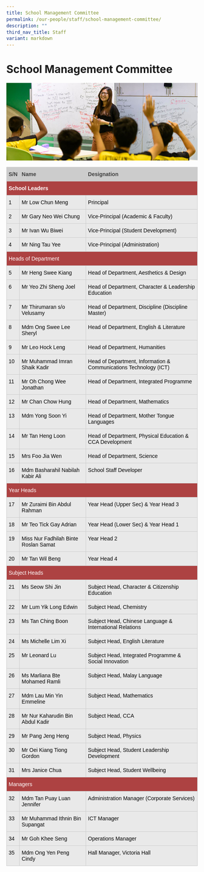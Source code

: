 ```yaml
---
title: School Management Committee
permalink: /our-people/staff/school-management-committee/
description: ""
third_nav_title: Staff
variant: markdown
---
```

# **School Management Committee**

![](/images/staffdirectory.jpg)


<table style="border-collapse:collapse;border-spacing:0" class="tg"><thead><tr><th style="background-color:#CCC;border-color:#cccccc;border-style:solid;border-width:1px;color:#3F3F3F;font-family:Arial, sans-serif;font-size:14px;font-weight:bold;overflow:hidden;padding:10px 5px;text-align:left;vertical-align:top;word-break:normal"><span style="font-weight:bold">S/N</span></th><th style="background-color:#CCC;border-color:#cccccc;border-style:solid;border-width:1px;color:#3F3F3F;font-family:Arial, sans-serif;font-size:14px;font-weight:bold;overflow:hidden;padding:10px 5px;text-align:left;vertical-align:top;word-break:normal"><span style="font-weight:bold">Name</span></th><th style="background-color:#CCC;border-color:#cccccc;border-style:solid;border-width:1px;color:#3F3F3F;font-family:Arial, sans-serif;font-size:14px;font-weight:bold;overflow:hidden;padding:10px 5px;text-align:left;vertical-align:top;word-break:normal"><span style="font-weight:bold">Designation</span></th></tr></thead><tbody><tr><td style="background-color:#AD4242;border-color:#cccccc;border-style:solid;border-width:1px;color:#FFF;font-family:Arial, sans-serif;font-size:14px;font-weight:bold;overflow:hidden;padding:10px 5px;text-align:left;vertical-align:top;word-break:normal" colspan="3"><span style="color:#FFF">School Leaders</span></td></tr><tr><td style="background-color:#E9E9E9;border-color:#cccccc;border-style:solid;border-width:1px;font-family:Arial, sans-serif;font-size:14px;overflow:hidden;padding:10px 5px;text-align:left;vertical-align:top;word-break:normal"><span style="color:#000">1</span></td><td style="background-color:#E9E9E9;border-color:#cccccc;border-style:solid;border-width:1px;font-family:Arial, sans-serif;font-size:14px;overflow:hidden;padding:10px 5px;text-align:left;vertical-align:top;word-break:normal"><span style="color:#000">Mr Low Chun Meng</span></td><td style="background-color:#E9E9E9;border-color:#cccccc;border-style:solid;border-width:1px;font-family:Arial, sans-serif;font-size:14px;overflow:hidden;padding:10px 5px;text-align:left;vertical-align:top;word-break:normal"><span style="color:#000">Principal</span></td></tr><tr><td style="background-color:#E9E9E9;border-color:#cccccc;border-style:solid;border-width:1px;font-family:Arial, sans-serif;font-size:14px;overflow:hidden;padding:10px 5px;text-align:left;vertical-align:top;word-break:normal"><span style="color:#000">2</span></td><td style="background-color:#E9E9E9;border-color:#cccccc;border-style:solid;border-width:1px;font-family:Arial, sans-serif;font-size:14px;overflow:hidden;padding:10px 5px;text-align:left;vertical-align:top;word-break:normal"><span style="color:#000">Mr Gary Neo Wei Chung</span></td><td style="background-color:#E9E9E9;border-color:#cccccc;border-style:solid;border-width:1px;font-family:Arial, sans-serif;font-size:14px;overflow:hidden;padding:10px 5px;text-align:left;vertical-align:top;word-break:normal"><span style="color:#000">Vice-Principal (Academic &amp; Faculty)</span></td></tr><tr><td style="background-color:#E9E9E9;border-color:#cccccc;border-style:solid;border-width:1px;font-family:Arial, sans-serif;font-size:14px;overflow:hidden;padding:10px 5px;text-align:left;vertical-align:top;word-break:normal"><span style="color:#000">3</span></td><td style="background-color:#E9E9E9;border-color:#cccccc;border-style:solid;border-width:1px;font-family:Arial, sans-serif;font-size:14px;overflow:hidden;padding:10px 5px;text-align:left;vertical-align:top;word-break:normal"><span style="color:#000">Mr Ivan Wu Biwei</span></td><td style="background-color:#E9E9E9;border-color:#cccccc;border-style:solid;border-width:1px;font-family:Arial, sans-serif;font-size:14px;overflow:hidden;padding:10px 5px;text-align:left;vertical-align:top;word-break:normal"><span style="color:#000">Vice-Principal (Student Development)</span></td></tr><tr><td style="background-color:#E9E9E9;border-color:#cccccc;border-style:solid;border-width:1px;font-family:Arial, sans-serif;font-size:14px;overflow:hidden;padding:10px 5px;text-align:left;vertical-align:top;word-break:normal"><span style="color:#000">4</span></td><td style="background-color:#E9E9E9;border-color:#cccccc;border-style:solid;border-width:1px;font-family:Arial, sans-serif;font-size:14px;overflow:hidden;padding:10px 5px;text-align:left;vertical-align:top;word-break:normal"><span style="color:#000">Mr Ning Tau Yee</span></td><td style="background-color:#E9E9E9;border-color:#cccccc;border-style:solid;border-width:1px;font-family:Arial, sans-serif;font-size:14px;overflow:hidden;padding:10px 5px;text-align:left;vertical-align:top;word-break:normal"><span style="color:#000">Vice-Principal (Administration)</span></td></tr><tr><td style="background-color:#AD4242;border-color:#cccccc;border-style:solid;border-width:1px;color:#FFF;font-family:Arial, sans-serif;font-size:14px;overflow:hidden;padding:10px 5px;text-align:left;vertical-align:top;word-break:normal" colspan="3"><span style="color:#FFF">Heads of Department</span></td></tr><tr><td style="background-color:#E9E9E9;border-color:#cccccc;border-style:solid;border-width:1px;font-family:Arial, sans-serif;font-size:14px;overflow:hidden;padding:10px 5px;text-align:left;vertical-align:top;word-break:normal"><span style="color:#000">5</span></td><td style="background-color:#E9E9E9;border-color:#cccccc;border-style:solid;border-width:1px;font-family:Arial, sans-serif;font-size:14px;overflow:hidden;padding:10px 5px;text-align:left;vertical-align:top;word-break:normal"><span style="color:#000">Mr Heng Swee Kiang</span></td><td style="background-color:#E9E9E9;border-color:#cccccc;border-style:solid;border-width:1px;font-family:Arial, sans-serif;font-size:14px;overflow:hidden;padding:10px 5px;text-align:left;vertical-align:top;word-break:normal"><span style="color:#000">Head of Department, Aesthetics &amp; Design</span></td></tr><tr><td style="background-color:#E9E9E9;border-color:#cccccc;border-style:solid;border-width:1px;font-family:Arial, sans-serif;font-size:14px;overflow:hidden;padding:10px 5px;text-align:left;vertical-align:top;word-break:normal"><span style="color:#000">6</span></td><td style="background-color:#E9E9E9;border-color:#cccccc;border-style:solid;border-width:1px;font-family:Arial, sans-serif;font-size:14px;overflow:hidden;padding:10px 5px;text-align:left;vertical-align:top;word-break:normal"><span style="color:#000">Mr Yeo Zhi Sheng Joel</span></td><td style="background-color:#E9E9E9;border-color:#cccccc;border-style:solid;border-width:1px;font-family:Arial, sans-serif;font-size:14px;overflow:hidden;padding:10px 5px;text-align:left;vertical-align:top;word-break:normal"><span style="color:#000">Head of Department, Character &amp; Leadership Education</span></td></tr><tr><td style="background-color:#E9E9E9;border-color:#cccccc;border-style:solid;border-width:1px;font-family:Arial, sans-serif;font-size:14px;overflow:hidden;padding:10px 5px;text-align:left;vertical-align:top;word-break:normal"><span style="color:#000">7</span></td><td style="background-color:#E9E9E9;border-color:#cccccc;border-style:solid;border-width:1px;font-family:Arial, sans-serif;font-size:14px;overflow:hidden;padding:10px 5px;text-align:left;vertical-align:top;word-break:normal"><span style="color:#000">Mr Thirumaran s/o Velusamy</span></td><td style="background-color:#E9E9E9;border-color:#cccccc;border-style:solid;border-width:1px;font-family:Arial, sans-serif;font-size:14px;overflow:hidden;padding:10px 5px;text-align:left;vertical-align:top;word-break:normal"><span style="color:#000">Head of Department, Discipline (Discipline Master)</span></td></tr><tr><td style="background-color:#E9E9E9;border-color:#cccccc;border-style:solid;border-width:1px;font-family:Arial, sans-serif;font-size:14px;overflow:hidden;padding:10px 5px;text-align:left;vertical-align:top;word-break:normal"><span style="color:#000">8</span></td><td style="background-color:#E9E9E9;border-color:#cccccc;border-style:solid;border-width:1px;font-family:Arial, sans-serif;font-size:14px;overflow:hidden;padding:10px 5px;text-align:left;vertical-align:top;word-break:normal"><span style="color:#000">Mdm Ong Swee Lee Sheryl</span></td><td style="background-color:#E9E9E9;border-color:#cccccc;border-style:solid;border-width:1px;font-family:Arial, sans-serif;font-size:14px;overflow:hidden;padding:10px 5px;text-align:left;vertical-align:top;word-break:normal"><span style="color:#000">Head of Department, English &amp; Literature</span></td></tr><tr><td style="background-color:#E9E9E9;border-color:#cccccc;border-style:solid;border-width:1px;font-family:Arial, sans-serif;font-size:14px;overflow:hidden;padding:10px 5px;text-align:left;vertical-align:top;word-break:normal"><span style="color:#000">9</span></td><td style="background-color:#E9E9E9;border-color:#cccccc;border-style:solid;border-width:1px;font-family:Arial, sans-serif;font-size:14px;overflow:hidden;padding:10px 5px;text-align:left;vertical-align:top;word-break:normal"><span style="color:#000">Mr Leo Hock Leng</span></td><td style="background-color:#E9E9E9;border-color:#cccccc;border-style:solid;border-width:1px;font-family:Arial, sans-serif;font-size:14px;overflow:hidden;padding:10px 5px;text-align:left;vertical-align:top;word-break:normal"><span style="color:#000">Head of Department, Humanities</span></td></tr><tr><td style="background-color:#E9E9E9;border-color:#cccccc;border-style:solid;border-width:1px;font-family:Arial, sans-serif;font-size:14px;overflow:hidden;padding:10px 5px;text-align:left;vertical-align:top;word-break:normal"><span style="color:#000">10</span></td><td style="background-color:#E9E9E9;border-color:#cccccc;border-style:solid;border-width:1px;font-family:Arial, sans-serif;font-size:14px;overflow:hidden;padding:10px 5px;text-align:left;vertical-align:top;word-break:normal"><span style="color:#000">Mr Muhammad Imran Shaik Kadir</span></td><td style="background-color:#E9E9E9;border-color:#cccccc;border-style:solid;border-width:1px;font-family:Arial, sans-serif;font-size:14px;overflow:hidden;padding:10px 5px;text-align:left;vertical-align:top;word-break:normal"><span style="color:#000">Head of Department, Information &amp; Communications Technology (ICT)</span></td></tr><tr><td style="background-color:#E9E9E9;border-color:#cccccc;border-style:solid;border-width:1px;font-family:Arial, sans-serif;font-size:14px;overflow:hidden;padding:10px 5px;text-align:left;vertical-align:top;word-break:normal"><span style="color:#000">11</span></td><td style="background-color:#E9E9E9;border-color:#cccccc;border-style:solid;border-width:1px;font-family:Arial, sans-serif;font-size:14px;overflow:hidden;padding:10px 5px;text-align:left;vertical-align:top;word-break:normal"><span style="color:#000">Mr Oh Chong Wee Jonathan</span></td><td style="background-color:#E9E9E9;border-color:#cccccc;border-style:solid;border-width:1px;font-family:Arial, sans-serif;font-size:14px;overflow:hidden;padding:10px 5px;text-align:left;vertical-align:top;word-break:normal"><span style="color:#000">Head of Department, Integrated Programme</span></td></tr><tr><td style="background-color:#E9E9E9;border-color:#cccccc;border-style:solid;border-width:1px;font-family:Arial, sans-serif;font-size:14px;overflow:hidden;padding:10px 5px;text-align:left;vertical-align:top;word-break:normal"><span style="color:#000">12</span></td><td style="background-color:#E9E9E9;border-color:#cccccc;border-style:solid;border-width:1px;font-family:Arial, sans-serif;font-size:14px;overflow:hidden;padding:10px 5px;text-align:left;vertical-align:top;word-break:normal"><span style="color:#000">Mr Chan Chow Hung</span></td><td style="background-color:#E9E9E9;border-color:#cccccc;border-style:solid;border-width:1px;font-family:Arial, sans-serif;font-size:14px;overflow:hidden;padding:10px 5px;text-align:left;vertical-align:top;word-break:normal"><span style="color:#000">Head of Department, Mathematics</span></td></tr><tr><td style="background-color:#E9E9E9;border-color:#cccccc;border-style:solid;border-width:1px;font-family:Arial, sans-serif;font-size:14px;overflow:hidden;padding:10px 5px;text-align:left;vertical-align:top;word-break:normal"><span style="color:#000">13</span></td><td style="background-color:#E9E9E9;border-color:#cccccc;border-style:solid;border-width:1px;font-family:Arial, sans-serif;font-size:14px;overflow:hidden;padding:10px 5px;text-align:left;vertical-align:top;word-break:normal"><span style="color:#000">Mdm Yong Soon Yi</span></td><td style="background-color:#E9E9E9;border-color:#cccccc;border-style:solid;border-width:1px;font-family:Arial, sans-serif;font-size:14px;overflow:hidden;padding:10px 5px;text-align:left;vertical-align:top;word-break:normal"><span style="color:#000">Head of Department, Mother Tongue Languages</span></td></tr><tr><td style="background-color:#E9E9E9;border-color:#cccccc;border-style:solid;border-width:1px;font-family:Arial, sans-serif;font-size:14px;overflow:hidden;padding:10px 5px;text-align:left;vertical-align:top;word-break:normal"><span style="color:#000">14</span></td><td style="background-color:#E9E9E9;border-color:#cccccc;border-style:solid;border-width:1px;font-family:Arial, sans-serif;font-size:14px;overflow:hidden;padding:10px 5px;text-align:left;vertical-align:top;word-break:normal"><span style="color:#000">Mr Tan Heng Loon</span></td><td style="background-color:#E9E9E9;border-color:#cccccc;border-style:solid;border-width:1px;font-family:Arial, sans-serif;font-size:14px;overflow:hidden;padding:10px 5px;text-align:left;vertical-align:top;word-break:normal"><span style="color:#000">Head of Department, Physical Education &amp; CCA Development</span></td></tr><tr><td style="background-color:#E9E9E9;border-color:#cccccc;border-style:solid;border-width:1px;font-family:Arial, sans-serif;font-size:14px;overflow:hidden;padding:10px 5px;text-align:left;vertical-align:top;word-break:normal"><span style="color:#000">15</span></td><td style="background-color:#E9E9E9;border-color:#cccccc;border-style:solid;border-width:1px;font-family:Arial, sans-serif;font-size:14px;overflow:hidden;padding:10px 5px;text-align:left;vertical-align:top;word-break:normal"><span style="color:#000">Mrs Foo Jia Wen</span></td><td style="background-color:#E9E9E9;border-color:#cccccc;border-style:solid;border-width:1px;font-family:Arial, sans-serif;font-size:14px;overflow:hidden;padding:10px 5px;text-align:left;vertical-align:top;word-break:normal"><span style="color:#000">Head of Department, Science</span></td></tr><tr><td style="background-color:#E9E9E9;border-color:#cccccc;border-style:solid;border-width:1px;font-family:Arial, sans-serif;font-size:14px;overflow:hidden;padding:10px 5px;text-align:left;vertical-align:top;word-break:normal"><span style="color:#000">16</span></td><td style="background-color:#E9E9E9;border-color:#cccccc;border-style:solid;border-width:1px;font-family:Arial, sans-serif;font-size:14px;overflow:hidden;padding:10px 5px;text-align:left;vertical-align:top;word-break:normal"><span style="color:#000">Mdm Basharahil Nabilah Kabir Ali</span></td><td style="background-color:#E9E9E9;border-color:#cccccc;border-style:solid;border-width:1px;font-family:Arial, sans-serif;font-size:14px;overflow:hidden;padding:10px 5px;text-align:left;vertical-align:top;word-break:normal"><span style="color:#000">School Staff Developer</span></td></tr><tr><td style="background-color:#AD4242;border-color:#cccccc;border-style:solid;border-width:1px;color:#FFF;font-family:Arial, sans-serif;font-size:14px;overflow:hidden;padding:10px 5px;text-align:left;vertical-align:top;word-break:normal" colspan="3"><span style="color:#FFF">Year Heads</span></td></tr><tr><td style="background-color:#E9E9E9;border-color:#cccccc;border-style:solid;border-width:1px;font-family:Arial, sans-serif;font-size:14px;overflow:hidden;padding:10px 5px;text-align:left;vertical-align:top;word-break:normal"><span style="color:#000">17</span></td><td style="background-color:#E9E9E9;border-color:#cccccc;border-style:solid;border-width:1px;font-family:Arial, sans-serif;font-size:14px;overflow:hidden;padding:10px 5px;text-align:left;vertical-align:top;word-break:normal"><span style="color:#000">Mr Zuraimi Bin Abdul Rahman</span></td><td style="background-color:#E9E9E9;border-color:#cccccc;border-style:solid;border-width:1px;font-family:Arial, sans-serif;font-size:14px;overflow:hidden;padding:10px 5px;text-align:left;vertical-align:top;word-break:normal"><span style="color:#000">Year Head (Upper Sec) &amp; Year Head 3</span></td></tr><tr><td style="background-color:#E9E9E9;border-color:#cccccc;border-style:solid;border-width:1px;font-family:Arial, sans-serif;font-size:14px;overflow:hidden;padding:10px 5px;text-align:left;vertical-align:top;word-break:normal"><span style="color:#000">18</span></td><td style="background-color:#E9E9E9;border-color:#cccccc;border-style:solid;border-width:1px;font-family:Arial, sans-serif;font-size:14px;overflow:hidden;padding:10px 5px;text-align:left;vertical-align:top;word-break:normal"><span style="color:#000">Mr Teo Tick Gay Adrian</span></td><td style="background-color:#E9E9E9;border-color:#cccccc;border-style:solid;border-width:1px;font-family:Arial, sans-serif;font-size:14px;overflow:hidden;padding:10px 5px;text-align:left;vertical-align:top;word-break:normal"><span style="color:#000">Year Head (Lower Sec) &amp; Year Head 1</span></td></tr><tr><td style="background-color:#E9E9E9;border-color:#cccccc;border-style:solid;border-width:1px;font-family:Arial, sans-serif;font-size:14px;overflow:hidden;padding:10px 5px;text-align:left;vertical-align:top;word-break:normal"><span style="color:#000">19</span></td><td style="background-color:#E9E9E9;border-color:#cccccc;border-style:solid;border-width:1px;font-family:Arial, sans-serif;font-size:14px;overflow:hidden;padding:10px 5px;text-align:left;vertical-align:top;word-break:normal"><span style="color:#000">Miss Nur Fadhilah Binte Roslan Samat</span></td><td style="background-color:#E9E9E9;border-color:#cccccc;border-style:solid;border-width:1px;font-family:Arial, sans-serif;font-size:14px;overflow:hidden;padding:10px 5px;text-align:left;vertical-align:top;word-break:normal"><span style="color:#000">Year Head 2</span></td></tr><tr><td style="background-color:#E9E9E9;border-color:#cccccc;border-style:solid;border-width:1px;font-family:Arial, sans-serif;font-size:14px;overflow:hidden;padding:10px 5px;text-align:left;vertical-align:top;word-break:normal"><span style="color:#000">20</span></td><td style="background-color:#E9E9E9;border-color:#cccccc;border-style:solid;border-width:1px;font-family:Arial, sans-serif;font-size:14px;overflow:hidden;padding:10px 5px;text-align:left;vertical-align:top;word-break:normal"><span style="color:#000">Mr Tan Wil Beng</span></td><td style="background-color:#E9E9E9;border-color:#cccccc;border-style:solid;border-width:1px;font-family:Arial, sans-serif;font-size:14px;overflow:hidden;padding:10px 5px;text-align:left;vertical-align:top;word-break:normal"><span style="color:#000">Year Head 4</span></td></tr><tr><td style="background-color:#AD4242;border-color:#cccccc;border-style:solid;border-width:1px;color:#FFF;font-family:Arial, sans-serif;font-size:14px;overflow:hidden;padding:10px 5px;text-align:left;vertical-align:top;word-break:normal" colspan="3"><span style="color:#FFF">Subject Heads</span></td></tr><tr><td style="background-color:#E9E9E9;border-color:#cccccc;border-style:solid;border-width:1px;font-family:Arial, sans-serif;font-size:14px;overflow:hidden;padding:10px 5px;text-align:left;vertical-align:top;word-break:normal"><span style="color:#000">21</span></td><td style="background-color:#E9E9E9;border-color:#cccccc;border-style:solid;border-width:1px;font-family:Arial, sans-serif;font-size:14px;overflow:hidden;padding:10px 5px;text-align:left;vertical-align:top;word-break:normal"><span style="color:#000">Ms Seow Shi Jin</span></td><td style="background-color:#E9E9E9;border-color:#cccccc;border-style:solid;border-width:1px;font-family:Arial, sans-serif;font-size:14px;overflow:hidden;padding:10px 5px;text-align:left;vertical-align:top;word-break:normal"><span style="color:#000">Subject Head, Character &amp; Citizenship Education</span></td></tr><tr><td style="background-color:#E9E9E9;border-color:#cccccc;border-style:solid;border-width:1px;font-family:Arial, sans-serif;font-size:14px;overflow:hidden;padding:10px 5px;text-align:left;vertical-align:top;word-break:normal"><span style="color:#000">22</span></td><td style="background-color:#E9E9E9;border-color:#cccccc;border-style:solid;border-width:1px;font-family:Arial, sans-serif;font-size:14px;overflow:hidden;padding:10px 5px;text-align:left;vertical-align:top;word-break:normal"><span style="color:#000">Mr Lum Yik Long Edwin</span></td><td style="background-color:#E9E9E9;border-color:#cccccc;border-style:solid;border-width:1px;font-family:Arial, sans-serif;font-size:14px;overflow:hidden;padding:10px 5px;text-align:left;vertical-align:top;word-break:normal"><span style="color:#000">Subject Head, Chemistry</span></td></tr><tr><td style="background-color:#E9E9E9;border-color:#cccccc;border-style:solid;border-width:1px;font-family:Arial, sans-serif;font-size:14px;overflow:hidden;padding:10px 5px;text-align:left;vertical-align:top;word-break:normal"><span style="color:#000">23</span></td><td style="background-color:#E9E9E9;border-color:#cccccc;border-style:solid;border-width:1px;font-family:Arial, sans-serif;font-size:14px;overflow:hidden;padding:10px 5px;text-align:left;vertical-align:top;word-break:normal"><span style="color:#000">Ms Tan Ching Boon</span></td><td style="background-color:#E9E9E9;border-color:#cccccc;border-style:solid;border-width:1px;font-family:Arial, sans-serif;font-size:14px;overflow:hidden;padding:10px 5px;text-align:left;vertical-align:top;word-break:normal"><span style="color:#000">Subject Head, Chinese Language &amp; International Relations</span></td></tr><tr><td style="background-color:#E9E9E9;border-color:#cccccc;border-style:solid;border-width:1px;font-family:Arial, sans-serif;font-size:14px;overflow:hidden;padding:10px 5px;text-align:left;vertical-align:top;word-break:normal"><span style="color:#000">24</span></td><td style="background-color:#E9E9E9;border-color:#cccccc;border-style:solid;border-width:1px;font-family:Arial, sans-serif;font-size:14px;overflow:hidden;padding:10px 5px;text-align:left;vertical-align:top;word-break:normal"><span style="color:#000">Ms Michelle Lim Xi</span></td><td style="background-color:#E9E9E9;border-color:#cccccc;border-style:solid;border-width:1px;font-family:Arial, sans-serif;font-size:14px;overflow:hidden;padding:10px 5px;text-align:left;vertical-align:top;word-break:normal"><span style="color:#000">Subject Head, English Literature</span></td></tr><tr><td style="background-color:#E9E9E9;border-color:#cccccc;border-style:solid;border-width:1px;font-family:Arial, sans-serif;font-size:14px;overflow:hidden;padding:10px 5px;text-align:left;vertical-align:top;word-break:normal"><span style="color:#000">25</span></td><td style="background-color:#E9E9E9;border-color:#cccccc;border-style:solid;border-width:1px;font-family:Arial, sans-serif;font-size:14px;overflow:hidden;padding:10px 5px;text-align:left;vertical-align:top;word-break:normal"><span style="color:#000">Mr Leonard Lu</span></td><td style="background-color:#E9E9E9;border-color:#cccccc;border-style:solid;border-width:1px;font-family:Arial, sans-serif;font-size:14px;overflow:hidden;padding:10px 5px;text-align:left;vertical-align:top;word-break:normal"><span style="color:#000">Subject Head, Integrated Programme &amp; Social Innovation</span></td></tr><tr><td style="background-color:#E9E9E9;border-color:#cccccc;border-style:solid;border-width:1px;font-family:Arial, sans-serif;font-size:14px;overflow:hidden;padding:10px 5px;text-align:left;vertical-align:top;word-break:normal"><span style="color:#000">26</span></td><td style="background-color:#E9E9E9;border-color:#cccccc;border-style:solid;border-width:1px;font-family:Arial, sans-serif;font-size:14px;overflow:hidden;padding:10px 5px;text-align:left;vertical-align:top;word-break:normal"><span style="color:#000">Ms Marliana Bte Mohamed Ramli</span></td><td style="background-color:#E9E9E9;border-color:#cccccc;border-style:solid;border-width:1px;font-family:Arial, sans-serif;font-size:14px;overflow:hidden;padding:10px 5px;text-align:left;vertical-align:top;word-break:normal"><span style="color:#000">Subject Head, Malay Language</span></td></tr><tr><td style="background-color:#E9E9E9;border-color:#cccccc;border-style:solid;border-width:1px;font-family:Arial, sans-serif;font-size:14px;overflow:hidden;padding:10px 5px;text-align:left;vertical-align:top;word-break:normal"><span style="color:#000">27</span></td><td style="background-color:#E9E9E9;border-color:#cccccc;border-style:solid;border-width:1px;font-family:Arial, sans-serif;font-size:14px;overflow:hidden;padding:10px 5px;text-align:left;vertical-align:top;word-break:normal"><span style="color:#000">Mdm Lau Min Yin Emmeline</span></td><td style="background-color:#E9E9E9;border-color:#cccccc;border-style:solid;border-width:1px;font-family:Arial, sans-serif;font-size:14px;overflow:hidden;padding:10px 5px;text-align:left;vertical-align:top;word-break:normal"><span style="color:#000">Subject Head, Mathematics</span></td></tr><tr><td style="background-color:#E9E9E9;border-color:#cccccc;border-style:solid;border-width:1px;font-family:Arial, sans-serif;font-size:14px;overflow:hidden;padding:10px 5px;text-align:left;vertical-align:top;word-break:normal"><span style="color:#000">28</span></td><td style="background-color:#E9E9E9;border-color:#cccccc;border-style:solid;border-width:1px;font-family:Arial, sans-serif;font-size:14px;overflow:hidden;padding:10px 5px;text-align:left;vertical-align:top;word-break:normal"><span style="color:#000">Mr Nur Kaharudin Bin Abdul Kadir</span></td><td style="background-color:#E9E9E9;border-color:#cccccc;border-style:solid;border-width:1px;font-family:Arial, sans-serif;font-size:14px;overflow:hidden;padding:10px 5px;text-align:left;vertical-align:top;word-break:normal"><span style="color:#000">Subject Head, CCA</span></td></tr><tr><td style="background-color:#E9E9E9;border-color:#cccccc;border-style:solid;border-width:1px;font-family:Arial, sans-serif;font-size:14px;overflow:hidden;padding:10px 5px;text-align:left;vertical-align:top;word-break:normal"><span style="color:#000">29</span></td><td style="background-color:#E9E9E9;border-color:#cccccc;border-style:solid;border-width:1px;font-family:Arial, sans-serif;font-size:14px;overflow:hidden;padding:10px 5px;text-align:left;vertical-align:top;word-break:normal"><span style="color:#000">Mr Pang Jeng Heng</span></td><td style="background-color:#E9E9E9;border-color:#cccccc;border-style:solid;border-width:1px;font-family:Arial, sans-serif;font-size:14px;overflow:hidden;padding:10px 5px;text-align:left;vertical-align:top;word-break:normal"><span style="color:#000">Subject Head, Physics</span></td></tr><tr><td style="background-color:#E9E9E9;border-color:#cccccc;border-style:solid;border-width:1px;font-family:Arial, sans-serif;font-size:14px;overflow:hidden;padding:10px 5px;text-align:left;vertical-align:top;word-break:normal"><span style="color:#000">30</span></td><td style="background-color:#E9E9E9;border-color:#cccccc;border-style:solid;border-width:1px;font-family:Arial, sans-serif;font-size:14px;overflow:hidden;padding:10px 5px;text-align:left;vertical-align:top;word-break:normal"><span style="color:#000">Mr Oei Kiang Tiong Gordon</span></td><td style="background-color:#E9E9E9;border-color:#cccccc;border-style:solid;border-width:1px;font-family:Arial, sans-serif;font-size:14px;overflow:hidden;padding:10px 5px;text-align:left;vertical-align:top;word-break:normal"><span style="color:#000">Subject Head, Student Leadership Development</span></td></tr>
	<tr><td style="background-color:#E9E9E9;border-color:#cccccc;border-style:solid;border-width:1px;font-family:Arial, sans-serif;font-size:14px;overflow:hidden;padding:10px 5px;text-align:left;vertical-align:top;word-break:normal"><span style="color:#000">31</span></td><td style="background-color:#E9E9E9;border-color:#cccccc;border-style:solid;border-width:1px;font-family:Arial, sans-serif;font-size:14px;overflow:hidden;padding:10px 5px;text-align:left;vertical-align:top;word-break:normal"><span style="color:#000">Mrs Janice Chua</span></td><td style="background-color:#E9E9E9;border-color:#cccccc;border-style:solid;border-width:1px;font-family:Arial, sans-serif;font-size:14px;overflow:hidden;padding:10px 5px;text-align:left;vertical-align:top;word-break:normal"><span style="color:#000">Subject Head, Student Wellbeing</span></td></tr><tr><td style="background-color:#AD4242;border-color:#cccccc;border-style:solid;border-width:1px;color:#FFF;font-family:Arial, sans-serif;font-size:14px;overflow:hidden;padding:10px 5px;text-align:left;vertical-align:top;word-break:normal" colspan="3"><span style="color:#FFF">Managers</span></td></tr><tr><td style="background-color:#E9E9E9;border-color:#cccccc;border-style:solid;border-width:1px;font-family:Arial, sans-serif;font-size:14px;overflow:hidden;padding:10px 5px;text-align:left;vertical-align:top;word-break:normal"><span style="color:#000">32</span></td><td style="background-color:#E9E9E9;border-color:#cccccc;border-style:solid;border-width:1px;font-family:Arial, sans-serif;font-size:14px;overflow:hidden;padding:10px 5px;text-align:left;vertical-align:top;word-break:normal"><span style="color:#000">Mdm Tan Puay Luan Jennifer</span></td><td style="background-color:#E9E9E9;border-color:#cccccc;border-style:solid;border-width:1px;font-family:Arial, sans-serif;font-size:14px;overflow:hidden;padding:10px 5px;text-align:left;vertical-align:top;word-break:normal"><span style="color:#000">Administration Manager (Corporate Services)</span></td></tr><tr><td style="background-color:#E9E9E9;border-color:#cccccc;border-style:solid;border-width:1px;font-family:Arial, sans-serif;font-size:14px;overflow:hidden;padding:10px 5px;text-align:left;vertical-align:top;word-break:normal"><span style="color:#000">33</span></td><td style="background-color:#E9E9E9;border-color:#cccccc;border-style:solid;border-width:1px;font-family:Arial, sans-serif;font-size:14px;overflow:hidden;padding:10px 5px;text-align:left;vertical-align:top;word-break:normal"><span style="color:#000">Mr Muhammad Ithnin Bin Supangat</span></td><td style="background-color:#E9E9E9;border-color:#cccccc;border-style:solid;border-width:1px;font-family:Arial, sans-serif;font-size:14px;overflow:hidden;padding:10px 5px;text-align:left;vertical-align:top;word-break:normal"><span style="color:#000">ICT Manager</span></td></tr><tr><td style="background-color:#E9E9E9;border-color:#cccccc;border-style:solid;border-width:1px;font-family:Arial, sans-serif;font-size:14px;overflow:hidden;padding:10px 5px;text-align:left;vertical-align:top;word-break:normal"><span style="color:#000">34</span></td><td style="background-color:#E9E9E9;border-color:#cccccc;border-style:solid;border-width:1px;font-family:Arial, sans-serif;font-size:14px;overflow:hidden;padding:10px 5px;text-align:left;vertical-align:top;word-break:normal"><span style="color:#000">Mr Goh Khee Seng</span></td><td style="background-color:#E9E9E9;border-color:#cccccc;border-style:solid;border-width:1px;font-family:Arial, sans-serif;font-size:14px;overflow:hidden;padding:10px 5px;text-align:left;vertical-align:top;word-break:normal"><span style="color:#000">Operations Manager</span></td></tr><tr><td style="background-color:#E9E9E9;border-color:#cccccc;border-style:solid;border-width:1px;font-family:Arial, sans-serif;font-size:14px;overflow:hidden;padding:10px 5px;text-align:left;vertical-align:top;word-break:normal"><span style="color:#000">35</span></td><td style="background-color:#E9E9E9;border-color:#cccccc;border-style:solid;border-width:1px;font-family:Arial, sans-serif;font-size:14px;overflow:hidden;padding:10px 5px;text-align:left;vertical-align:top;word-break:normal"><span style="color:#000">Mdm Ong Yen Peng Cindy</span></td><td style="background-color:#E9E9E9;border-color:#cccccc;border-style:solid;border-width:1px;font-family:Arial, sans-serif;font-size:14px;overflow:hidden;padding:10px 5px;text-align:left;vertical-align:top;word-break:normal"><span style="color:#000">Hall Manager, Victoria Hall</span></td></tr></tbody></table>
